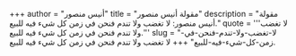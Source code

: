 +++
author = "أنيس منصور"
title = "مقولة أنيس منصور"
description = "مقولة أنيس منصور: لا تغضب ولا تندم فنحن في زمن كل شيء فيه للبيع."
quote = '''لا تغضب ولا تندم فنحن في زمن كل شيء فيه للبيع.'''
slug = "لا-تغضب-ولا-تندم-فنحن-في-زمن-كل-شيء-فيه-للبيع"
+++
لا تغضب ولا تندم فنحن في زمن كل شيء فيه للبيع.
